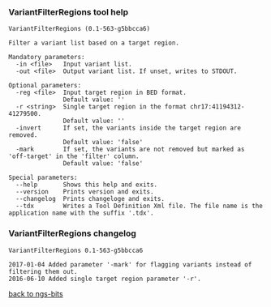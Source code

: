 ### VariantFilterRegions tool help
	VariantFilterRegions (0.1-563-g5bbcca6)
	
	Filter a variant list based on a target region.
	
	Mandatory parameters:
	  -in <file>   Input variant list.
	  -out <file>  Output variant list. If unset, writes to STDOUT.
	
	Optional parameters:
	  -reg <file>  Input target region in BED format.
	               Default value: ''
	  -r <string>  Single target region in the format chr17:41194312-41279500.
	               Default value: ''
	  -invert      If set, the variants inside the target region are removed.
	               Default value: 'false'
	  -mark        If set, the variants are not removed but marked as 'off-target' in the 'filter' column.
	               Default value: 'false'
	
	Special parameters:
	  --help       Shows this help and exits.
	  --version    Prints version and exits.
	  --changelog  Prints changeloge and exits.
	  --tdx        Writes a Tool Definition Xml file. The file name is the application name with the suffix '.tdx'.
	
### VariantFilterRegions changelog
	VariantFilterRegions 0.1-563-g5bbcca6
	
	2017-01-04 Added parameter '-mark' for flagging variants instead of filtering them out.
	2016-06-10 Added single target region parameter '-r'.
[back to ngs-bits](https://github.com/imgag/ngs-bits)